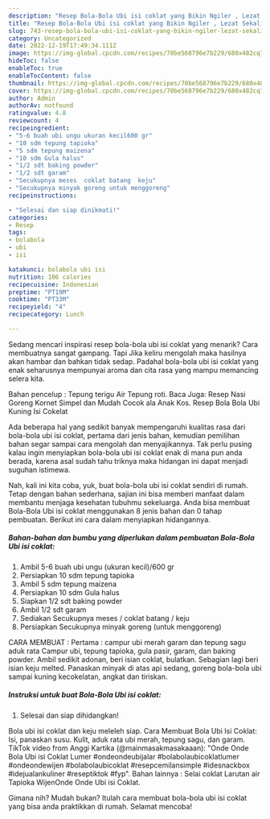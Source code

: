 ```yaml
---
description: "Resep Bola-Bola Ubi isi coklat yang Bikin Ngiler , Lezat Sekali"
title: "Resep Bola-Bola Ubi isi coklat yang Bikin Ngiler , Lezat Sekali"
slug: 743-resep-bola-bola-ubi-isi-coklat-yang-bikin-ngiler-lezat-sekali
category: Uncategorized
date: 2022-12-19T17:49:34.111Z
image: https://img-global.cpcdn.com/recipes/70be568796e7b229/680x482cq70/bola-bola-ubi-isi-coklat-foto-resep-utama.jpg
hideToc: false
enableToc: true
enableTocContent: false
thumbnail: https://img-global.cpcdn.com/recipes/70be568796e7b229/680x482cq70/bola-bola-ubi-isi-coklat-foto-resep-utama.jpg
cover: https://img-global.cpcdn.com/recipes/70be568796e7b229/680x482cq70/bola-bola-ubi-isi-coklat-foto-resep-utama.jpg
author: Admin
authorAv: notfound
ratingvalue: 4.8
reviewcount: 4
recipeingredient:
- "5-6 buah ubi ungu ukuran kecil600 gr"
- "10 sdm tepung tapioka"
- "5 sdm tepung maizena"
- "10 sdm Gula halus"
- "1/2 sdt baking powder"
- "1/2 sdt garam"
- "Secukupnya meses  coklat batang  keju"
- "Secukupnya minyak goreng untuk menggoreng"
recipeinstructions:

- "Selesai dan siap dinikmati!"
categories:
- Resep
tags:
- bolabola
- ubi
- isi

katakunci: bolabola ubi isi 
nutrition: 106 calories
recipecuisine: Indonesian
preptime: "PT19M"
cooktime: "PT33M"
recipeyield: "4"
recipecategory: Lunch

---
```



Sedang mencari inspirasi resep bola-bola ubi isi coklat yang menarik? Cara membuatnya sangat gampang. Tapi Jika keliru mengolah maka hasilnya akan hambar dan bahkan tidak sedap. Padahal bola-bola ubi isi coklat yang enak seharusnya mempunyai aroma dan cita rasa yang mampu memancing selera kita.


Bahan pencelup : Tepung terigu Air Tepung roti. Baca Juga: Resep Nasi Goreng Kornet Simpel dan Mudah Cocok ala Anak Kos. Resep Bola Bola Ubi Kuning Isi Cokelat

Ada beberapa hal yang sedikit banyak mempengaruhi kualitas rasa dari bola-bola ubi isi coklat, pertama dari jenis bahan, kemudian pemilihan bahan segar sampai cara mengolah dan menyajikannya. Tak perlu pusing kalau ingin menyiapkan bola-bola ubi isi coklat enak di mana pun anda berada, karena asal sudah tahu triknya maka hidangan ini dapat menjadi suguhan istimewa.


Nah, kali ini kita coba, yuk, buat bola-bola ubi isi coklat sendiri di rumah. Tetap dengan bahan sederhana, sajian ini bisa memberi manfaat dalam membantu menjaga kesehatan tubuhmu sekeluarga. Anda bisa membuat Bola-Bola Ubi isi coklat menggunakan 8 jenis bahan dan 0 tahap pembuatan. Berikut ini cara dalam menyiapkan hidangannya.

<!--inarticleads1-->

##### Bahan-bahan dan bumbu yang diperlukan dalam pembuatan Bola-Bola Ubi isi coklat:

1. Ambil 5-6 buah ubi ungu (ukuran kecil)/600 gr
1. Persiapkan 10 sdm tepung tapioka
1. Ambil 5 sdm tepung maizena
1. Persiapkan 10 sdm Gula halus
1. Siapkan 1/2 sdt baking powder
1. Ambil 1/2 sdt garam
1. Sediakan Secukupnya meses / coklat batang / keju
1. Persiapkan Secukupnya minyak goreng (untuk menggoreng)


CARA MEMBUAT : Pertama : campur ubi merah garam dan tepung sagu aduk rata Campur ubi, tepung tapioka, gula pasir, garam, dan baking powder. Ambil sedikit adonan, beri isian coklat, bulatkan. Sebagian lagi beri isian keju melted. Panaskan minyak di atas api sedang, goreng bola-bola ubi sampai kuning kecokelatan, angkat dan tiriskan. 

<!--inarticleads2-->

##### Instruksi untuk buat Bola-Bola Ubi isi coklat:


1. Selesai dan siap dihidangkan!

Bola ubi isi coklat dan keju meleleh siap. Cara Membuat Bola Ubi Isi Coklat: Isi, panaskan susu. Kulit, aduk rata ubi merah, tepung sagu, dan garam. TikTok video from Anggi Kartika (@mainmasakmasakaaan): &#34;Onde Onde Bola Ubi isi Coklat Lumer #ondeondeubijalar #bolabolaubicoklatlumer #ondeondewijen #bolabolaubicoklat #resepcemilansimple #idesnackbox #idejualankuliner #reseptiktok #fyp&#34;. Bahan lainnya : Selai coklat Larutan air Tapioka WijenOnde Onde Ubi isi Coklat. 

Gimana nih? Mudah bukan? Itulah cara membuat bola-bola ubi isi coklat yang bisa anda praktikkan di rumah. Selamat mencoba!
